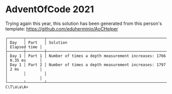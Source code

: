 # AdventOfCode 2021

Trying again this year, this solution has been generated from this person's template: https://github.com/eduherminio/AoCHelper


```
┌───────┬────────┬─────────────────────────────────────────────────────┬──────────────┐
│ Day   │ Part   │ Solution                                            │ Elapsed time │
├───────┼────────┼─────────────────────────────────────────────────────┼──────────────┤
│ Day 1 │ Part 1 │ Number of times a depth measurement increases: 1766 │ 0.35 ms      │
│ Day 1 │ Part 2 │ Number of times a depth measurement increases: 1797 │ 2 ms         │
│       │        │                                                     │              │
└───────┴────────┴─────────────────────────────────────────────────────┴──────────────┘
C\T\a\a\A>


```
